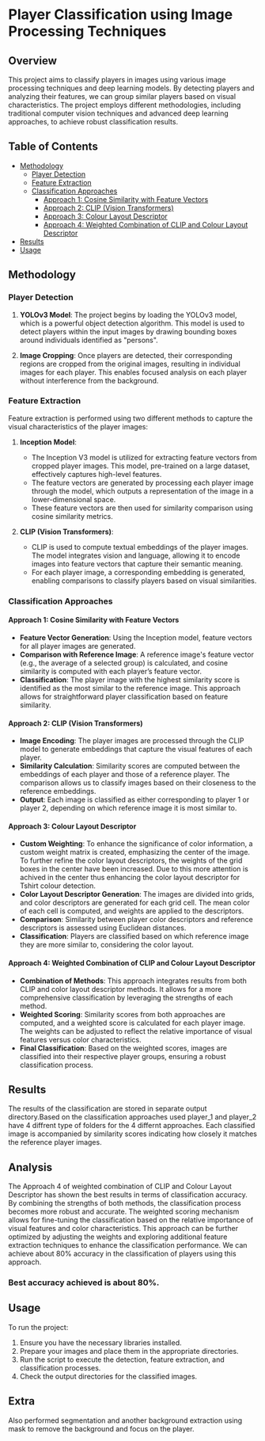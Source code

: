

# Player Classification using Image Processing Techniques

## Overview

This project aims to classify players in images using various image processing techniques and deep learning models. By detecting players and analyzing their features, we can group similar players based on visual characteristics. The project employs different methodologies, including traditional computer vision techniques and advanced deep learning approaches, to achieve robust classification results.

## Table of Contents


- [Methodology](#methodology)
  - [Player Detection](#player-detection)
  - [Feature Extraction](#feature-extraction)
  - [Classification Approaches](#classification-approaches)
    - [Approach 1: Cosine Similarity with Feature Vectors](#approach-1-cosine-similarity-with-feature-vectors)
    - [Approach 2: CLIP (Vision Transformers)](#approach-2-clip-vision-transformers)
    - [Approach 3: Colour Layout Descriptor](#approach-3-colour-layout-descriptor)
    - [Approach 4: Weighted Combination of CLIP and Colour Layout Descriptor](#approach-4-weighted-combination-of-clip-and-colour-layout-descriptor)
- [Results](#results)
- [Usage](#usage)




## Methodology

### Player Detection

1. **YOLOv3 Model**: The project begins by loading the YOLOv3 model, which is a powerful object detection algorithm. This model is used to detect players within the input images by drawing bounding boxes around individuals identified as "persons".
   
2. **Image Cropping**: Once players are detected, their corresponding regions are cropped from the original images, resulting in individual images for each player. This enables focused analysis on each player without interference from the background.

### Feature Extraction

Feature extraction is performed using two different methods to capture the visual characteristics of the player images:

1. **Inception Model**: 
   - The Inception V3 model is utilized for extracting feature vectors from cropped player images. This model, pre-trained on a large dataset, effectively captures high-level features.
   - The feature vectors are generated by processing each player image through the model, which outputs a representation of the image in a lower-dimensional space.
   - These feature vectors are then used for similarity comparison using cosine similarity metrics.

2. **CLIP (Vision Transformers)**: 
   - CLIP is used to compute textual embeddings of the player images. The model integrates vision and language, allowing it to encode images into feature vectors that capture their semantic meaning.
   - For each player image, a corresponding embedding is generated, enabling comparisons to classify players based on visual similarities.

### Classification Approaches

#### Approach 1: Cosine Similarity with Feature Vectors

- **Feature Vector Generation**: Using the Inception model, feature vectors for all player images are generated. 
- **Comparison with Reference Image**: A reference image's feature vector (e.g., the average of a selected group) is calculated, and cosine similarity is computed with each player’s feature vector.
- **Classification**: The player image with the highest similarity score is identified as the most similar to the reference image. This approach allows for straightforward player classification based on feature similarity.

#### Approach 2: CLIP (Vision Transformers)

- **Image Encoding**: The player images are processed through the CLIP model to generate embeddings that capture the visual features of each player.
- **Similarity Calculation**: Similarity scores are computed between the embeddings of each player and those of a reference player. The comparison allows us to classify images based on their closeness to the reference embeddings.
- **Output**: Each image is classified as either corresponding to player 1 or player 2, depending on which reference image it is most similar to.

#### Approach 3: Colour Layout Descriptor

- **Custom Weighting**: To enhance the significance of color information, a custom weight matrix is created, emphasizing the center of the image. To further refine the color layout descriptors, the weights of the grid boxes in the center have been increased. Due to this more attention is achived in the center thus enhancing the color layout descriptor for Tshirt colour detection.
- **Color Layout Descriptor Generation**: The images are divided into grids, and color descriptors are generated for each grid cell. The mean color of each cell is computed, and weights are applied to the descriptors.
- **Comparison**: Similarity between player color descriptors and reference descriptors is assessed using Euclidean distances.
- **Classification**: Players are classified based on which reference image they are more similar to, considering the color layout.

#### Approach 4: Weighted Combination of CLIP and Colour Layout Descriptor

- **Combination of Methods**: This approach integrates results from both CLIP and color layout descriptor methods. It allows for a more comprehensive classification by leveraging the strengths of each method.
- **Weighted Scoring**: Similarity scores from both approaches are computed, and a weighted score is calculated for each player image. The weights can be adjusted to reflect the relative importance of visual features versus color characteristics.
- **Final Classification**: Based on the weighted scores, images are classified into their respective player groups, ensuring a robust classification process.

## Results

The results of the classification are stored in separate output directory.Based on the classification approaches used player_1 and player_2 have 4 diffrent type of folders for the 4 differnt approaches. Each classified image is accompanied by similarity scores indicating how closely it matches the reference player images.

## Analysis

The Approach 4 of weighted combination of CLIP and Colour Layout Descriptor has shown the best results in terms of classification accuracy. By combining the strengths of both methods, the classification process becomes more robust and accurate. The weighted scoring mechanism allows for fine-tuning the classification based on the relative importance of visual features and color characteristics. This approach can be further optimized by adjusting the weights and exploring additional feature extraction techniques to enhance the classification performance. We can achieve about 80% accuracy in the classification of players using this approach. 

### Best accuracy achieved is about 80%.

## Usage

To run the project:

1. Ensure you have the necessary libraries installed.
2. Prepare your images and place them in the appropriate directories.
3. Run the script to execute the detection, feature extraction, and classification processes.
4. Check the output directories for the classified images.

## Extra
Also performed segmentation and another background extraction using mask to remove the background and focus on the player.


